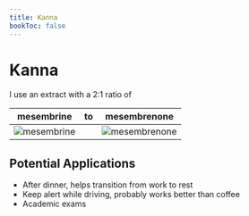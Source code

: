 ```yaml
---
title: Kanna
bookToc: false
---
```


# Kanna

I use an extract with a 2:1 ratio of

| mesembrine | to | mesembrenone |
|------------|----|--------------|
| ![mesembrine](mesembrine.svg.png) | | ![mesembrenone](mesembrenone2DACS.svg.png) |

## Potential Applications

- After dinner, helps transition from work to rest
- Keep alert while driving, probably works better than coffee
- Academic exams
